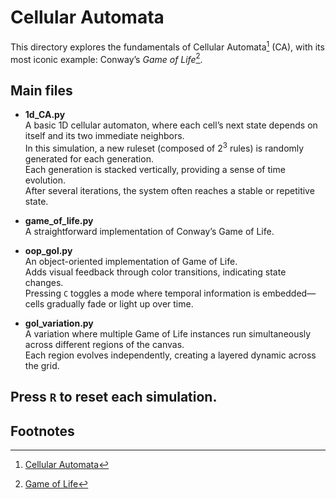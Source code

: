 # Cellular Automata

This directory explores the fundamentals of Cellular Automata[^1] (CA), with its most iconic example: Conway’s *Game of Life*[^2].

## Main files

- **1d_CA.py**  
  A basic 1D cellular automaton, where each cell’s next state depends on itself and its two immediate neighbors.  
  In this simulation, a new ruleset (composed of 2<sup>3</sup> rules) is randomly generated for each generation.  
  Each generation is stacked vertically, providing a sense of time evolution.  
  After several iterations, the system often reaches a stable or repetitive state.  

- **game_of_life.py**  
  A straightforward implementation of Conway’s Game of Life.

- **oop_gol.py**  
  An object-oriented implementation of Game of Life.  
  Adds visual feedback through color transitions, indicating state changes.  
  Pressing `C` toggles a mode where temporal information is embedded—cells gradually fade or light up over time.

- **gol_variation.py**  
  A variation where multiple Game of Life instances run simultaneously across different regions of the canvas.  
  Each region evolves independently, creating a layered dynamic across the grid.

Press `R` to reset each simulation.
---

## Footnotes

[^1]: [Cellular Automata](https://en.wikipedia.org/wiki/Cellular_automaton)  
[^2]: [Game of Life](https://en.wikipedia.org/wiki/Conway%27s_Game_of_Life)
